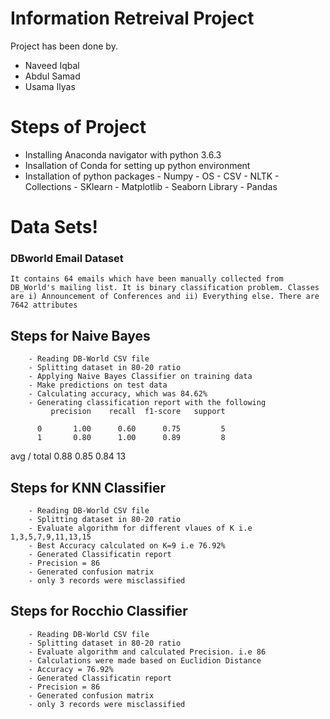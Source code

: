 # Information Retreival Project

Project has been done by.

  - Naveed Iqbal
  - Abdul Samad
  - Usama Ilyas

# Steps of Project

 - Installing Anaconda navigator with python 3.6.3
 - Insallation of Conda for setting up python environment
 - Installation of python packages 
            - Numpy 
            - OS 
            - CSV
            - NLTK
            - Collections
            - SKlearn 
            - Matplotlib 
            - Seaborn Library
            - Pandas

# Data Sets!

### DBworld Email Dataset
    It contains 64 emails which have been manually collected from DB_World's mailing list. It is binary classification problem. Classes are i) Announcement of Conferences and ii) Everything else. There are 7642 attributes
## Steps for Naive Bayes
        - Reading DB-World CSV file
        - Splitting dataset in 80-20 ratio
        - Applying Naive Bayes Classifier on training data
        - Make predictions on test data
        - Calculating accuracy, which was 84.62%
        - Generating classification report with the following 
             precision    recall  f1-score   support

          0       1.00      0.60      0.75         5
          1       0.80      1.00      0.89         8

avg / total       0.88      0.85      0.84        13
        
## Steps for KNN Classifier

        - Reading DB-World CSV file
        - Splitting dataset in 80-20 ratio
        - Evaluate algorithm for different vlaues of K i.e 1,3,5,7,9,11,13,15
        - Best Accuracy calculated on K=9 i.e 76.92%
        - Generated Classificatin report 
        - Precision = 86
        - Generated confusion matrix
        - only 3 records were misclassified

## Steps for Rocchio Classifier

        - Reading DB-World CSV file
        - Splitting dataset in 80-20 ratio
        - Evaluate algorithm and calculated Precision. i.e 86
        - Calculations were made based on Euclidion Distance
        - Accuracy = 76.92%
        - Generated Classificatin report 
        - Precision = 86
        - Generated confusion matrix
        - only 3 records were misclassified
        

